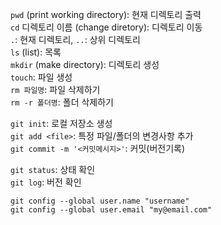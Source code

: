 `pwd` (print working directory): 현재 디렉토리 출력 </br>
`cd` 디렉토리 이름 (change diretory): 디렉토리 이동 </br>
`.`: 현재 디렉토리, `..`: 상위 디렉토리 </br>
`ls` (list): 목록 </br>
`mkdir` (make directory): 디렉토리 생성 </br>
`touch`: 파일 생성 </br>
`rm 파일명`: 파일 삭제하기 </br>
`rm -r 폴더명`: 폴더 삭제하기

`git init`: 로컬 저장소 생성 </br>
`git add <file>`: 특정 파일/폴더의 변경사항 추가 </br>
`git commit -m '<커밋메시지>'`: 커밋(버전기록)

`git status`: 상태 확인 </br>
`git log`: 버전 확인

`git config --global user.name "username"` </br>
`git config --global user.email "my@email.com"`
